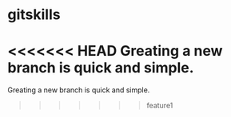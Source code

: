 # gitskills
<<<<<<< HEAD
Greating a new branch is quick and simple.
=======
Greating a new branch is quick and simple.
>>>>>>> feature1
